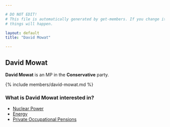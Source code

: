 ```yaml
---

# DO NOT EDIT!
# This file is automatically generated by get-members. If you change it, bad
# things will happen.

layout: default
title: "David Mowat"

---
```


## David Mowat

**David Mowat** is an MP in the **Conservative** party.

{% include members/david-mowat.md %}

### What is David Mowat interested in?


* [Nuclear Power](/interests/nuclear-power.html)
* [Energy](/interests/energy.html)
* [Private Occupational Pensions](/interests/private-occupational-pensions.html)
